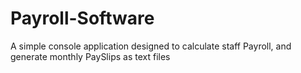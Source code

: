 # Payroll-Software
A simple console application designed to calculate staff Payroll, and generate monthly PaySlips as text files
